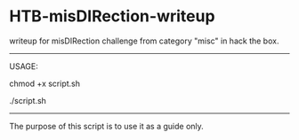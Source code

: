 # HTB-misDIRection-writeup
writeup for misDIRection challenge from category "misc" in hack the box.

----------------------------------------

USAGE:

chmod +x script.sh

./script.sh

----------------------------------------

The purpose of this script is to use it as a guide only.
